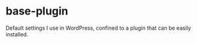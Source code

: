 # base-plugin
Default settings I use in WordPress, confined to a plugin that can be easily installed.


